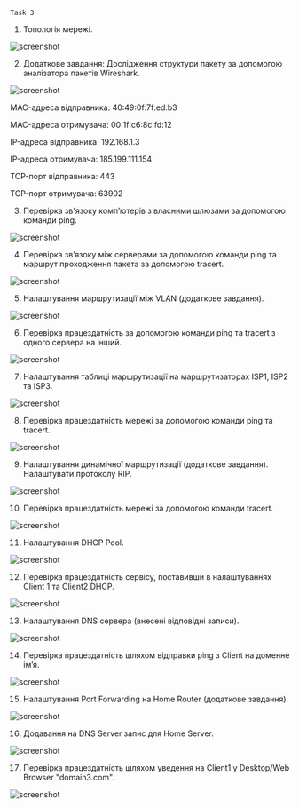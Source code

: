     Task 3

1. Топологія мережі.

 ![screenshot](screenshots/1.png)

2. Додаткове завдання: Дослідження структури пакету за допомогою аналізатора пакетів Wireshark.

 ![screenshot](screenshots/1.1.png)

MAC-адреса відправника: 40:49:0f:7f:ed:b3

MAC-адреса отримувача: 00:1f:c6:8c:fd:12

IP-адреса відправника: 192.168.1.3

IP-адреса отримувача: 185.199.111.154

TCP-порт відправника: 443

TCP-порт отримувача: 63902

3. Перевірка зв'язоку комп’ютерів з власними шлюзами за допомогою команди ping.

 ![screenshot](screenshots/2.png)

4. Перевірка зв’язоку між серверами за допомогою команди ping та маршрут проходження пакета за допомогою tracert.

 ![screenshot](screenshots/3.png)

5. Налаштування маршрутизації між VLAN (додаткове завдання).

 ![screenshot](screenshots/4.png)

6. Перевірка працездатність за допомогою команди ping та tracert з одного сервера на інший.

 ![screenshot](screenshots/5.png)

7. Налаштування таблиці маршрутизації на маршрутизаторах ISP1, ISP2 та ISP3.

 ![screenshot](screenshots/6.0.png)

8. Перевірка працездатність мережі за допомогою команди ping та tracert. 

 ![screenshot](screenshots/6.png)


9. Налаштування динамічної маршрутизації (додаткове завдання). Налаштувати протоколу RIP.

 ![screenshot](screenshots/7.png)


10. Перевірка працездатність мережі за допомогою команди tracert.

 ![screenshot](screenshots/8.png)

11. Налаштування DHCP Pool.

 ![screenshot](screenshots/9.png)

12. Перевірка працездатність сервісу, поставивши в налаштуваннях Client 1 та Client2 DHCP.

 ![screenshot](screenshots/10.png)

13. Налаштування DNS сервера (внесені відповідні записи).

 ![screenshot](screenshots/11.png)

14. Перевірка працездатність шляхом відправки ping з Client на доменне ім’я.

 ![screenshot](screenshots/12.png)

15. Налаштування Port Forwarding на Home Router (додаткове завдання).

 ![screenshot](screenshots/13.1.png)

16. Додавання на DNS Server запис для Home Server.

 ![screenshot](screenshots/13.2.png)

17. Перевірка працездатність шляхом уведення на Client1 у Desktop/Web Browser "domain3.com".

 ![screenshot](screenshots/13.png)











